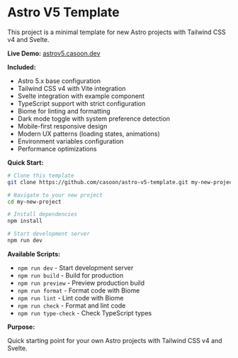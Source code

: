 # Astro V5 Template

This project is a minimal template for new Astro projects with Tailwind CSS v4 and Svelte.

**Live Demo:** [astrov5.casoon.dev](https://astrov5.casoon.dev/)

**Included:**
- Astro 5.x base configuration
- Tailwind CSS v4 with Vite integration
- Svelte integration with example component
- TypeScript support with strict configuration
- Biome for linting and formatting
- Dark mode toggle with system preference detection
- Mobile-first responsive design
- Modern UX patterns (loading states, animations)
- Environment variables configuration
- Performance optimizations

**Quick Start:**

```bash
# Clone this template
git clone https://github.com/casoon/astro-v5-template.git my-new-project

# Navigate to your new project
cd my-new-project

# Install dependencies
npm install

# Start development server
npm run dev
```

**Available Scripts:**
- `npm run dev` - Start development server
- `npm run build` - Build for production
- `npm run preview` - Preview production build
- `npm run format` - Format code with Biome
- `npm run lint` - Lint code with Biome
- `npm run check` - Format and lint code
- `npm run type-check` - Check TypeScript types

**Purpose:**

Quick starting point for your own Astro projects with Tailwind CSS v4 and Svelte.
